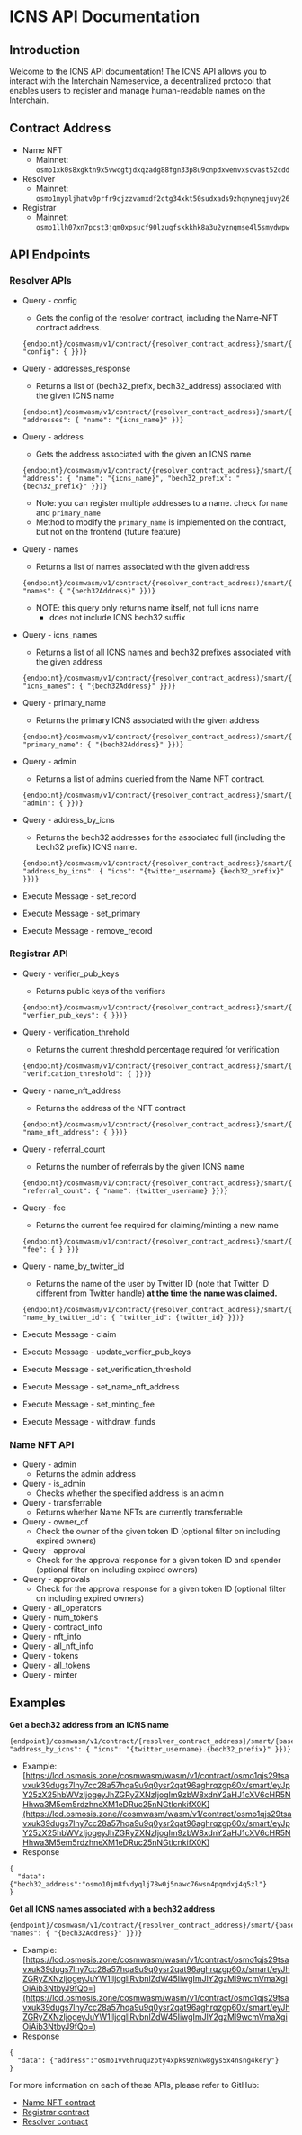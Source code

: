 # ICNS API Documentation

Introduction
------------

Welcome to the ICNS API documentation! The ICNS API allows you to interact with the Interchain Nameservice, a decentralized protocol that enables users to register and manage human-readable names on the Interchain.

Contract Address
----------------

*   Name NFT
    *   Mainnet:  `osmo1xk0s8xgktn9x5vwcgtjdxqzadg88fgn33p8u9cnpdxwemvxscvast52cdd`
*   Resolver
    *   Mainnet:  `osmo1mypljhatv0prfr9cjzzvamxdf2ctg34xkt50sudxads9zhqnyneqjuvy26`
*   Registrar
    *   Mainnet:  `osmo1llh07xn7pcst3jqm0xpsucf90lzugfskkkhk8a3u2yznqmse4l5smydwpw`

API Endpoints
-------------

### Resolver APIs

*   Query - config
    *   Gets the config of the resolver contract, including the Name-NFT contract address.
    
    ```plain
    {endpoint}/cosmwasm/v1/contract/{resolver_contract_address}/smart/{base64Encoding({ "config": { }})}
    ```
    
*   Query - addresses\_response
    *   Returns a list of (bech32\_prefix, bech32\_address) associated with the given ICNS name
    
    ```plain
    {endpoint}/cosmwasm/v1/contract/{resolver_contract_address}/smart/{base64Encoding({ "addresses": { "name": "{icns_name}" })}
    ```
    
*   Query - address
    *   Gets the address associated with the given an ICNS name
    
    ```plain
    {endpoint}/cosmwasm/v1/contract/{resolver_contract_address}/smart/{base64Encoding({ "address": { "name": "{icns_name}", "bech32_prefix": "{bech32_prefix}" }})} 
    ```
    
    *   Note: you can register multiple addresses to a name. check for `name` and `primary_name`
    *   Method to modify the `primary_name` is implemented on the contract, but not on the frontend (future feature)
*   Query - names
    *   Returns a list of names associated with the given address
    
    ```plain
    {endpoint}/cosmwasm/v1/contract/{resolver_contract_address)/smart/{base64Encoding({ "names": { "{bech32Address}" }})}
    ```
    
    *   NOTE: this query only returns name itself, not full icns name
        *   does not include ICNS bech32 suffix
*   Query - icns\_names
    *   Returns a list of all ICNS names and bech32 prefixes associated with the given address
    
    ```plain
    {endpoint}/cosmwasm/v1/contract/{resolver_contract_address)/smart/{base64Encoding({ "icns_names": { "{bech32Address}" }})}
    ```
    
*   Query - primary\_name
    *   Returns the primary ICNS associated with the given address
    
    ```plain
    {endpoint}/cosmwasm/v1/contract/{resolver_contract_address)/smart/{base64Encoding({ "primary_name": { "{bech32Address}" }})}
    ```
    
*   Query - admin
    *   Returns a list of admins queried from the Name NFT contract.
    
    ```plain
    {endpoint}/cosmwasm/v1/contract/{resolver_contract_address}/smart/{base64Encoding({ "admin": { }})}
    ```
    
*   Query - address\_by\_icns
    *   Returns the bech32 addresses for the associated full (including the bech32 prefix) ICNS name.
    
    ```plain
    {endpoint}/cosmwasm/v1/contract/{resolver_contract_address}/smart/{base64Encoding({ "address_by_icns": { "icns": "{twitter_username}.{bech32_prefix}" }})}
    ```
    
*   Execute Message - set\_record
*   Execute Message - set\_primary
*   Execute Message - remove\_record

### Registrar API

*   Query - verifier\_pub\_keys
    *   Returns public keys of the verifiers
    
    ```plain
    {endpoint}/cosmwasm/v1/contract/{resolver_contract_address}/smart/{base64Encoding({ "verfier_pub_keys": { }})}
    ```
    
*   Query - verification\_threhold
    *   Returns the current threshold percentage required for verification
    
    ```plain
    {endpoint}/cosmwasm/v1/contract/{resolver_contract_address}/smart/{base64Encoding({ "verification_threshold": { }})}
    ```
    
*   Query - name\_nft\_address
    *   Returns the address of the NFT contract
    
    ```plain
    {endpoint}/cosmwasm/v1/contract/{resolver_contract_address}/smart/{base64Encoding({ "name_nft_address": { }})}
    ```
    
*   Query - referral\_count
    *   Returns the number of referrals by the given ICNS name
    
    ```plain
    {endpoint}/cosmwasm/v1/contract/{resolver_contract_address}/smart/{base64Encoding({ "referral_count": { "name": {twitter_username} }})}
    ```
    
*   Query - fee
    *   Returns the current fee required for claiming/minting a new name
    
    ```plain
    {endpoint}/cosmwasm/v1/contract/{resolver_contract_address}/smart/{base64Encoding({ "fee": { } })}
    ```
    
*   Query - name\_by\_twitter\_id
    *   Returns the name of the user by Twitter ID (note that Twitter ID different from Twitter handle) **at the time the name was claimed.**
    
    ```plain
    {endpoint}/cosmwasm/v1/contract/{resolver_contract_address}/smart/{base64Encoding({ "name_by_twitter_id": { "twitter_id": {twitter_id} }})}
    ```
    
*   Execute Message - claim
*   Execute Message - update\_verifier\_pub\_keys
*   Execute Message - set\_verification\_threshold
*   Execute Message - set\_name\_nft\_address
*   Execute Message - set\_minting\_fee
*   Execute Message - withdraw\_funds

### **Name NFT API**

*   Query - admin
    *   Returns the admin address
*   Query - is\_admin
    *   Checks whether the specified address is an admin
*   Query - transferrable
    *   Returns whether Name NFTs are currently transferrable
*   Query - owner\_of
    *   Check the owner of the given token ID (optional filter on including expired owners)
*   Query - approval
    *   Check for the approval response for a given token ID and spender (optional filter on including expired owners)
*   Query - approvals
    *   Check for the approval response for a given token ID (optional filter on including expired owners)
*   Query - all\_operators
*   Query - num\_tokens
*   Query - contract\_info
*   Query - nft\_info
*   Query - all\_nft\_info
*   Query - tokens
*   Query - all\_tokens
*   Query - minter

Examples
--------

**Get a bech32 address from an ICNS name**

```plain
{endpoint}/cosmwasm/v1/contract/{resolver_contract_address}/smart/{base64Encoding({ "address_by_icns": { "icns": "{twitter_username}.{bech32_prefix}" }})}
```

*   Example: [https://lcd.osmosis.zone/cosmwasm/wasm/v1/contract/osmo1qjs29tsavxuk39dugs7lny7cc28a57hqa9u9q0ysr2qat96aghrqzgp60x/smart/eyJpY25zX25hbWVzIjogeyJhZGRyZXNzIjogIm9zbW8xdnY2aHJ1cXV6cHR5NHhwa3M5em5rdzhneXM1eDRuc25nNGtlcnkifX0K](https://lcd.osmosis.zone//cosmwasm/wasm/v1/contract/osmo1qjs29tsavxuk39dugs7lny7cc28a57hqa9u9q0ysr2qat96aghrqzgp60x/smart/eyJpY25zX25hbWVzIjogeyJhZGRyZXNzIjogIm9zbW8xdnY2aHJ1cXV6cHR5NHhwa3M5em5rdzhneXM1eDRuc25nNGtlcnkifX0K)
*   Response

```plain
{
  "data": {"bech32_address":"osmo10jm8fvdyqlj78w0j5nawc76wsn4pqmdxj4q5zl"}
}
```

  

**Get all ICNS names associated with a bech32 address**

```plain
{endpoint}/cosmwasm/v1/contract/{resolver_contract_address}/smart/{base64Encoding({ "names": { "{bech32Address}" }})}
```

*   Example: [https://lcd.osmosis.zone/cosmwasm/wasm/v1/contract/osmo1qjs29tsavxuk39dugs7lny7cc28a57hqa9u9q0ysr2qat96aghrqzgp60x/smart/eyJhZGRyZXNzIjogeyJuYW1lIjogIlRvbnlZdW45IiwgImJlY2gzMl9wcmVmaXgiOiAib3NtbyJ9fQo=](https://lcd.osmosis.zone/cosmwasm/wasm/v1/contract/osmo1qjs29tsavxuk39dugs7lny7cc28a57hqa9u9q0ysr2qat96aghrqzgp60x/smart/eyJhZGRyZXNzIjogeyJuYW1lIjogIlRvbnlZdW45IiwgImJlY2gzMl9wcmVmaXgiOiAib3NtbyJ9fQo=)
*   Response

```plain
{
  "data": {"address":"osmo1vv6hruquzpty4xpks9znkw8gys5x4nsng4kery"}
}

```

  

For more information on each of these APIs, please refer to GitHub:

*   [Name NFT contract](https://github.com/icns-xyz/icns/blob/main/contracts/icns-name-nft/src/msg.rs)
*   [Registrar contract](https://github.com/icns-xyz/icns/blob/main/contracts/icns-registrar/src/msg.rs)
*   [Resolver contract](https://github.com/icns-xyz/icns/blob/main/contracts/icns-resolver/src/msg.rs)
